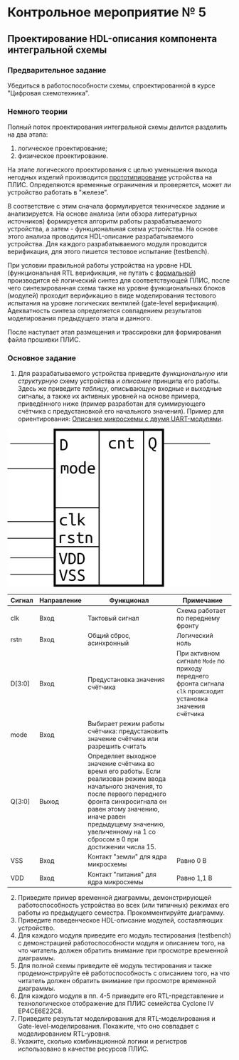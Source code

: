 # Контрольное мероприятие № 5

## Проектирование HDL-описания компонента интегральной схемы

### Предварительное задание

Убедиться в работоспособности схемы, спроектированной в курсе "Цифровая схемотехника".

### Немного теории

Полный поток проектирования интегральной схемы делится разделить на два этапа:

1. логическое проектирование;
2. физическое проектирование.

На этапе логического проектирования с целью уменьшения выхода негодных изделий производится [прототипирование](https://fpga-systems.ru/blog/dlja_chego_my_ispolzuem_prototipirovanie_fpga/2022-11-22-14) устройства на ПЛИС. Определяются временные ограничения и проверяется, может ли устройство работать в "железе".

В соответствие с этим сначала формулируется техническое задание и анализируется. На основе анализа (или обзора литературных источников) формируется алгоритм работы разрабатываемого устройства, а затем - функциональная схема устройства. На основе этого анализа проводится HDL-описание разрабатываемого устройства. Для каждого разрабатываемого модуля проводится верификация, для этого пишется тестовое испытание (testbench).

При условии правильной работы устройства на уровне HDL (функциональная RTL верификация, не путать с [формальной](https://fpga-systems.ru/formal-verification-with-symbiyosys)) производится её логический синтез для соответствующей ПЛИС, после чего синтезированная схема также на уровне функциональных блоков (модулей) проходит верификацию в виде моделирования тестового испытания на уровне логических вентилей (gate-level верификация). Адекватность синтеза определяется совпадением результатов моделирования предыдущего этапа и данного.

После наступает этап размещения и трассировки для формирования файла прошивки ПЛИС.

### Основное задание

1. Для разрабатываемого устройства приведите *функциональную* или *структурную* схему устройства и *описание* принципа его работы. Здесь же приведите *таблицу*, описывающую входные и выходные сигналы, а также их активных уровней на основе примера, приведённого ниже (пример разработан для суммирующего счётчика с предустановкой его начального значения). Пример для ориентирования: [Описание микросхемы с двумя UART-модулями](https://www.farnell.com/datasheets/390385.pdf).

![Счётчик](files/figure/image_cnt.png)

| Сигнал | Направление | Функционал | Примечание |
|--------| ------------|------------|------------------|
| clk    | Вход        | Тактовый сигнал | Схема работает по переднему фронту |
| rstn   | Вход        | Общий сброс, асинхронный | Логический ноль |
| D[3:0] | Вход        | Предустановка значения счётчика | При активном сигнале `Mode` по приходу переднего фронта сигнала `clk` происходит установка значения счётчика |
| mode   | Вход        | Выбирает режим работы счётчика: предустановить значение счётчика или разрешить считать | 
| Q[3:0] | Выход       | Определяет выходное значение счётчика во время его работы. Если реализован режим ввода начального значения, то после первого переднего фронта синхросигнала он равен этому значению, иначе равен предыдущему значению, увеличенному на 1 со сбросом в 0 при достижении числа 15.
| VSS    | Вход        | Контакт "земли" для ядра микросхемы | Равно 0 В  |
| VDD    | Вход        | Контакт "питания" для ядра микросхемы | Равно 1,1 В|

2. Приведите пример временной диаграммы, демонстрирующей работоспособность устройства во всех (или типичных) режимах его работы из предыдущего семестра. Прокомментируйте диаграмму.
3. Приведите поведенческое HDL-описание модулей, составляющих устройство.
4. Для каждого модуля приведите его модуль тестирования (testbench) с демонстрацией работоспособности модуля и описанием того, на что читатель должен обратить внимание при просмотре временной диаграммы.
5. Для полной схемы приведите её модуль тестирования и также продемонстрируйте её работоспособность с описанием того, на что читатель должен обратить внимание при просмотре временной диаграммы.
6. Для каждого модуля в пп. 4-5 приведите его RTL-представление и технологическое отображение для ПЛИС семейства Cyclone IV EP4CE6E22C8.
7. Приведите результат моделирования для RTL-моделирования и Gate-level-моделирования. Покажите, что оно совпадает с моделированием RTL-уровня.
7. Укажите, сколько комбинационной логики и регистров использовано в качестве ресурсов ПЛИС.
